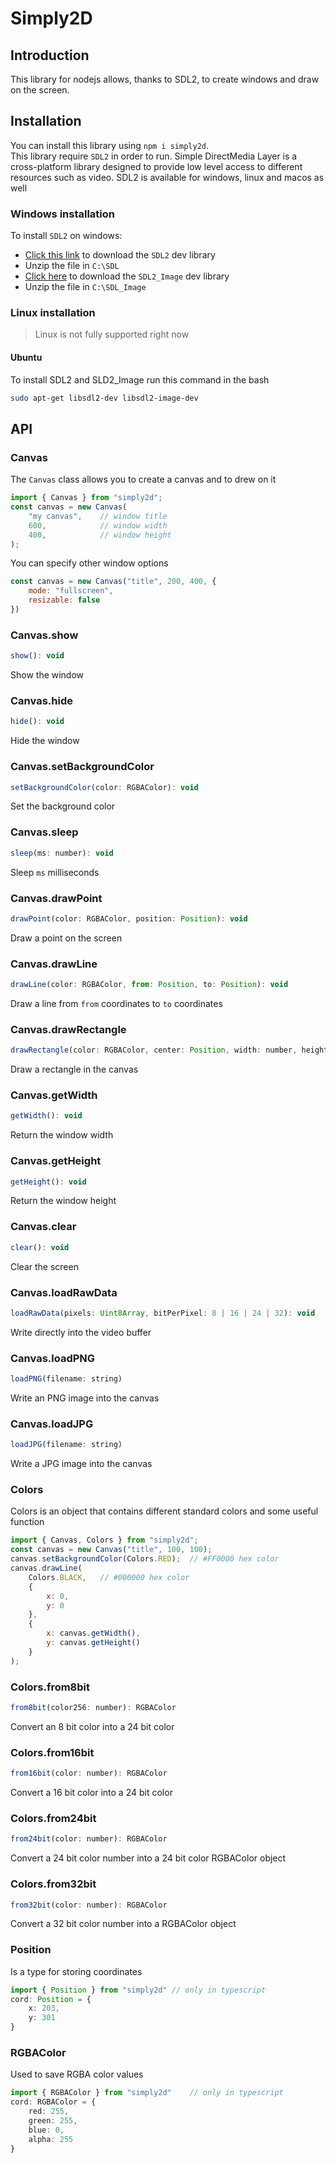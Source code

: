 # Simply2D
## Introduction
This library for nodejs allows, thanks to SDL2, to create windows and draw on the screen. 

## Installation
You can install this library using `npm i simply2d`.  
This library require `SDL2` in order to run. Simple DirectMedia Layer is a cross-platform library designed to provide low level access to different resources such as video. SDL2 is available for windows, linux and macos as well
### Windows installation
To install `SDL2` on windows:
- <a href="https://github.com/libsdl-org/SDL/releases/download/release-2.26.5/SDL2-devel-2.26.5-VC.zip">Click this link</a> to download the `SDL2` dev library
- Unzip the file in `C:\SDL`
- <a href="https://github.com/libsdl-org/SDL_image/releases/download/release-2.6.3/SDL2_image-devel-2.6.3-VC.zip">Click here</a> to download the `SDL2_Image` dev library
- Unzip the file in `C:\SDL_Image`

### Linux installation
> Linux is not fully supported right now
#### Ubuntu
To install SDL2 and SLD2_Image run this command in the bash
```bash
sudo apt-get libsdl2-dev libsdl2-image-dev
```

## API
### Canvas
The `Canvas` class allows you to create a canvas and to drew on it
```js
import { Canvas } from "simply2d";
const canvas = new Canvas(
	"my canvas",	// window title
	600,			// window width
	400,			// window height
);
```
You can specify other window options
```js
const canvas = new Canvas("title", 200, 400, {
	mode: "fullscreen",
	resizable: false
})
```

### Canvas.show
```js
show(): void
```
Show the window

### Canvas.hide
```js
hide(): void
```
Hide the window

### Canvas.setBackgroundColor
```js
setBackgroundColor(color: RGBAColor): void
```
Set the background color

### Canvas.sleep
```js
sleep(ms: number): void
```
Sleep `ms` milliseconds

### Canvas.drawPoint
```js
drawPoint(color: RGBAColor, position: Position): void
```
Draw a point on the screen

### Canvas.drawLine
```js
drawLine(color: RGBAColor, from: Position, to: Position): void
```
Draw a line from `from` coordinates to `to` coordinates

### Canvas.drawRectangle
```js
drawRectangle(color: RGBAColor, center: Position, width: number, height: number): void
```
Draw a rectangle in the canvas

### Canvas.getWidth
```js
getWidth(): void
```
Return the window width

### Canvas.getHeight
```js
getHeight(): void
```
Return the window height

### Canvas.clear
```js
clear(): void
```
Clear the screen

### Canvas.loadRawData
```js
loadRawData(pixels: Uint8Array, bitPerPixel: 8 | 16 | 24 | 32): void
```
Write directly into the video buffer

### Canvas.loadPNG
```js
loadPNG(filename: string)
```
Write an PNG image into the canvas

### Canvas.loadJPG
```js
loadJPG(filename: string)
```
Write a JPG image into the canvas

### Colors
Colors is an object that contains different standard colors and some useful function
```js
import { Canvas, Colors } from "simply2d";
const canvas = new Canvas("title", 100, 100);
canvas.setBackgroundColor(Colors.RED);	// #FF0000 hex color
canvas.drawLine(
	Colors.BLACK, 	// #000000 hex color
	{
		x: 0,
		y: 0
	},
	{
		x: canvas.getWidth(),
		y: canvas.getHeight()
	}
);
```


### Colors.from8bit
```js
from8bit(color256: number): RGBAColor
```
Convert an 8 bit color into a 24 bit color

### Colors.from16bit
```js
from16bit(color: number): RGBAColor
```
Convert a 16 bit color into a 24 bit color

### Colors.from24bit
```js
from24bit(color: number): RGBAColor
```
Convert a 24 bit color number into a 24 bit color RGBAColor object

### Colors.from32bit
```js
from32bit(color: number): RGBAColor
```
Convert a 32 bit color number into a RGBAColor object

### Position
Is a type for storing coordinates
```ts
import { Position } from "simply2d"	// only in typescript
cord: Position = {
	x: 203,
	y: 301
}
```

### RGBAColor
Used to save RGBA color values
```ts
import { RGBAColor } from "simply2d"	// only in typescript
cord: RGBAColor = {
	red: 255,
	green: 255,
	blue: 0,
	alpha: 255
}
```